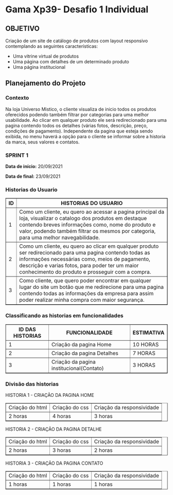 <h1>Gama Xp39- Desafio 1 Individual</h1>

<h2>OBJETIVO</h2>
  <p>Criação de um site de catálogo de produtos com layout responsivo contemplando as seguintes características:</p>

<ul>
  <li>Uma vitrine virtual de produtos</li>
  <li>Uma página com detalhes de um determinado produto</li>
  <li>Uma página institucional</li>
</ul>

<h2>Planejamento do Projeto</h2>

<h3>Contexto</h3>
<p>Na loja Universo Mistico, o cliente visualiza de inicio todos os produtos oferecidos podendo também filtrar por categorias para uma melhor usabilidade.
Ao clicar em qualquer produto ele será redirecionado para uma pagina contendo todos os detalhes (várias fotos, descrição, preço, condições de pagamento). Independente da pagina que esteja sendo exibida, no menu haverá a opção para o cliente se informar sobre a historia da marca, seus valores e contatos.
</p>

<h3>SPRINT 1</h3>

<p><strong>Data de início:</strong> 20/09/2021</p>
<p><strong>Data de final:</strong> 23/09/2021</p>

<h3>Historias do Usuario</h3>

<table border="1">
    <tr>
        <th>ID</th>
        <th>HISTORIAS DO USUARIO</th>
    </tr>
    <tr>
        <td>1</td>
        <td>Como um cliente, eu quero ao acessar a pagina principal da loja, visualizar o catalogo dos produtos em destaque contendo breves informações como, nome do produto e valor, podendo também filtrar os mesmos por categoria, para uma melhor navegabilidade.</td>
    </tr>
    <tr>
        <td>2</td>
        <td>Como um cliente, eu quero ao clicar em qualquer produto ser redirecionado para uma pagina contendo todas as informações necessárias como, meios de pagamento, descrição e varias fotos, para poder ter um maior conhecimento do produto e prosseguir com a compra.</td>
    </tr>
    <tr>
        <td>3</td>
        <td>Como cliente, que quero poder encontrar em qualquer lugar do site um botão que me redirecione para uma pagina contendo todas as informações da empresa para assim poder realizar minha compra com maior segurança.</td>
    </tr>
</table>

<h3>Classificando as historias em funcionalidades</h3>

<table border="1">
    <tr>
        <th>ID DAS HISTORIAS</th>
        <th>FUNCIONALIDADE</th>
        <th>ESTIMATIVA</th>
    </tr>
    <tr>
        <td>1</td>
        <td>Criação da pagina Home</td>
        <td>10 HORAS</td>
    </tr>
    <tr>
        <td>2</td>
        <td>Criação da pagina Detalhes </td>
        <td>7 HORAS</td>
    </tr>
   <tr>
        <td>3</td>
        <td>Criação da pagina institucional(Contato)</td>
        <td>3 HORAS</td>
    </tr>
</table>

<h3>Divisão das historias </h3>

<p>HISTORIA 1 - CRIAÇÃO DA PAGINA HOME</p>

 <table border="1">
   <tr>
       <td>Criação do html</td>
       <td>Criação do css</td>
       <td>Criação da responsividade</td>
   </tr>
  <tr>
       <td>2 horas</td>
       <td>4 horas</td>
       <td>3 horas</td>
   </tr>
</table>

<p>HISTORIA 2 - CRIAÇÃO DA PAGINA DETALHE</p>

 <table border="1">
   <tr>
       <td>Criação do html</td>
       <td>Criação do css</td>
       <td>Criação da responsividade</td>
   </tr>
  <tr>
       <td>2 horas</td>
       <td>3 horas</td>
       <td>2 horas</td>
   </tr>
</table>

<p>HISTORIA 3 - CRIAÇÃO DA PAGINA CONTATO</p>

 <table border="1">
   <tr>
       <td>Criação do html</td>
       <td>Criação do css</td>
       <td>Criação da responsividade</td>
   </tr>
  <tr>
       <td>1 horas</td>
       <td>1 horas</td>
       <td>1 horas</td>
   </tr>
</table>
